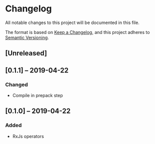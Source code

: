 # Changelog
All notable changes to this project will be documented in this file.

The format is based on [Keep a Changelog](https://keepachangelog.com/en/1.0.0/),
and this project adheres to [Semantic Versioning](https://semver.org/spec/v2.0.0.html).

## [Unreleased]

## [0.1.1] – 2019-04-22

### Changed

* Compile in prepack step

## [0.1.0] – 2019-04-22

### Added

* RxJs operators
